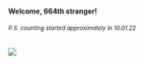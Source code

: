 #### Welcome, 664th stranger!

###### <sup>P.S. counting started approximately in 10.01.22</sup>

<img src="https://kraftwerk28.pp.ua/vcnt.png"></img>
